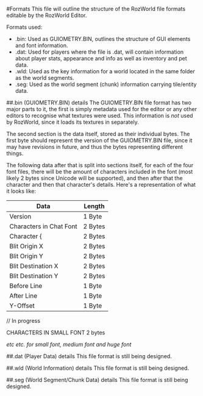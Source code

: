 #Formats
This file will outline the structure of the RozWorld file formats editable by the RozWorld Editor.

Formats used:
- .bin: Used as GUIOMETRY.BIN, outlines the structure of GUI elements and font information.
- .dat: Used for players where the file is <player-name>.dat, will contain information about player stats, appearance and info as well as inventory and pet data.
- .wld: Used as the key information for a world located in the same folder as the world segments.
- .seg: Used as the world segment (chunk) information carrying tile/entity data.

##.bin (GUIOMETRY.BIN) details
The GUIOMETRY.BIN file format has two major parts to it, the first is simply metadata used for the editor or any other editors to recognise what textures were used. This information is *not* used by RozWorld, since it loads its textures in separately.

The second section is the data itself, stored as their individual bytes. The first byte should represent the version of the GUIOMETRY.BIN file, since it may have revisions in future, and thus the bytes representing different things.

The following data after that is split into sections itself, for each of the four font files, there will be the amount of characters included in the font (most likely 2 bytes since Unicode will be supported), and then after that the character and then that character's details. Here's a representation of what it looks like:

| Data                    | Length  |
| ----------------------- | ------- |
| Version                 | 1 Byte  |
| Characters in Chat Font | 2 Bytes |
| Character {             | 2 Bytes |
| Blit Origin X           | 2 Bytes |
| Blit Origin Y           | 2 Bytes |
| Blit Destination X      | 2 Bytes |
| Blit Destination Y      | 2 Bytes |
| Before Line             | 1 Byte  |
| After Line              | 1 Byte  |
| Y-Offset                | 1 Byte  |

// In progress
 
 
CHARACTERS IN SMALL FONT 2 bytes

 *etc etc. for small font, medium font and huge font*


##.dat (Player Data) details
This file format is still being designed.

##.wld (World Information) details
This file format is still being designed.

##.seg (World Segment/Chunk Data) details
This file format is still being designed.
